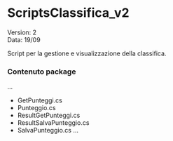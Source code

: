 # ScriptsClassifica_v2

Version: 2  
Data: 19/09



Script per la gestione e visualizzazione della classifica.  

### Contenuto package

...
- GetPunteggi.cs
- Punteggio.cs
- ResultGetPunteggi.cs
- ResultSalvaPunteggio.cs
- SalvaPunteggio.cs
...